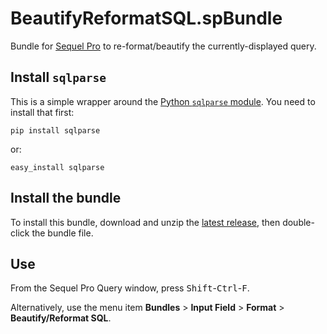 # BeautifyReformatSQL.spBundle

Bundle for [Sequel Pro](http://www.sequelpro.com/) to re-format/beautify the currently-displayed query.

## Install `sqlparse`

This is a simple wrapper around the [Python `sqlparse` module](https://github.com/andialbrecht/sqlparse). You
need to install that first:

    pip install sqlparse

or:

    easy_install sqlparse

## Install the bundle

To install this bundle, download and unzip the [latest release](https://github.com/natesilva/BeautifyReformatSQL.spBundle/releases/latest), then double-click the bundle file.

## Use

From the Sequel Pro Query window, press <kbd>Shift</kbd>-<kbd>Ctrl</kbd>-<kbd>F</kbd>.

Alternatively, use the menu item **Bundles** > **Input Field** > **Format** > **Beautify/Reformat SQL**.
